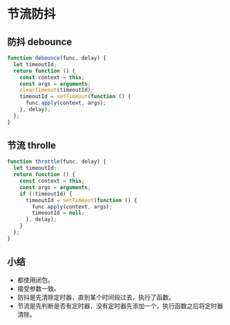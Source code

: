 # 节流防抖

## 防抖 debounce

```ts
function debounce(func, delay) {
  let timeoutId;
  return function () {
    const context = this;
    const args = arguments;
    clearTimeout(timeoutId);
    timeoutId = setTimeout(function () {
      func.apply(context, args);
    }, delay);
  };
}
```

## 节流 throlle

```ts
function throttle(func, delay) {
  let timeoutId;
  return function () {
    const context = this;
    const args = arguments;
    if (!timeoutId) {
      timeoutId = setTimeout(function () {
        func.apply(context, args);
        timeoutId = null;
      }, delay);
    }
  };
}
```

## 小结

- 都使用闭包。
- 接受参数一致。
- 防抖是先清除定时器，直到某个时间段过去，执行了函数。
- 节流是先判断是否有定时器，没有定时器先添加一个，执行函数之后将定时器清除。
